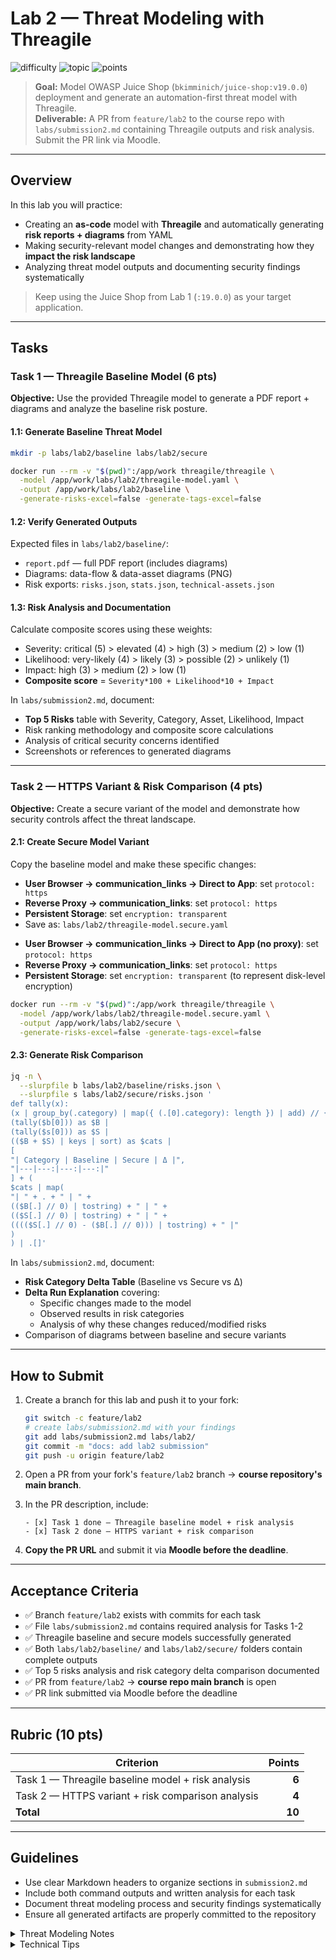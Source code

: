 # Lab 2 — Threat Modeling with Threagile

![difficulty](https://img.shields.io/badge/difficulty-beginner–intermediate-yellow)
![topic](https://img.shields.io/badge/topic-Threat%20Modeling%20(Threagile)-blue)
![points](https://img.shields.io/badge/points-10-orange)

> **Goal:** Model OWASP Juice Shop (`bkimminich/juice-shop:v19.0.0`) deployment and generate an automation-first threat model with Threagile.  
> **Deliverable:** A PR from `feature/lab2` to the course repo with `labs/submission2.md` containing Threagile outputs and risk analysis. Submit the PR link via Moodle.

---

## Overview

In this lab you will practice:
- Creating an **as-code** model with **Threagile** and automatically generating **risk reports + diagrams** from YAML
- Making security-relevant model changes and demonstrating how they **impact the risk landscape**
- Analyzing threat model outputs and documenting security findings systematically

> Keep using the Juice Shop from Lab 1 (`:19.0.0`) as your target application.

---

## Tasks

### Task 1 — Threagile Baseline Model (6 pts)

**Objective:** Use the provided Threagile model to generate a PDF report + diagrams and analyze the baseline risk posture.

#### 1.1: Generate Baseline Threat Model

```bash
mkdir -p labs/lab2/baseline labs/lab2/secure

docker run --rm -v "$(pwd)":/app/work threagile/threagile \
  -model /app/work/labs/lab2/threagile-model.yaml \
  -output /app/work/labs/lab2/baseline \
  -generate-risks-excel=false -generate-tags-excel=false
```

#### 1.2: Verify Generated Outputs

Expected files in `labs/lab2/baseline/`:
- `report.pdf` — full PDF report (includes diagrams)
- Diagrams: data-flow & data-asset diagrams (PNG)
- Risk exports: `risks.json`, `stats.json`, `technical-assets.json`

#### 1.3: Risk Analysis and Documentation

Calculate composite scores using these weights:
- Severity: critical (5) > elevated (4) > high (3) > medium (2) > low (1)
- Likelihood: very-likely (4) > likely (3) > possible (2) > unlikely (1)
- Impact: high (3) > medium (2) > low (1)
- **Composite score** = `Severity*100 + Likelihood*10 + Impact`

In `labs/submission2.md`, document:
- **Top 5 Risks** table with Severity, Category, Asset, Likelihood, Impact
- Risk ranking methodology and composite score calculations
- Analysis of critical security concerns identified
- Screenshots or references to generated diagrams

---

### Task 2 — HTTPS Variant & Risk Comparison (4 pts)

**Objective:** Create a secure variant of the model and demonstrate how security controls affect the threat landscape.

#### 2.1: Create Secure Model Variant

Copy the baseline model and make these specific changes:
- **User Browser → communication_links → Direct to App**: set `protocol: https`
- **Reverse Proxy → communication_links**: set `protocol: https`
- **Persistent Storage**: set `encryption: transparent`
- Save as: `labs/lab2/threagile-model.secure.yaml`

* **User Browser → communication_links → Direct to App (no proxy)**: set `protocol: https`
* **Reverse Proxy → communication_links**: set `protocol: https`
* **Persistent Storage**: set `encryption: transparent` (to represent disk-level encryption)

```bash
docker run --rm -v "$(pwd)":/app/work threagile/threagile \
  -model /app/work/labs/lab2/threagile-model.secure.yaml \
  -output /app/work/labs/lab2/secure \
  -generate-risks-excel=false -generate-tags-excel=false
```

#### 2.3: Generate Risk Comparison

```bash
jq -n \
  --slurpfile b labs/lab2/baseline/risks.json \
  --slurpfile s labs/lab2/secure/risks.json '
def tally(x):
(x | group_by(.category) | map({ (.[0].category): length }) | add) // {};
(tally($b[0])) as $B |
(tally($s[0])) as $S |
(($B + $S) | keys | sort) as $cats |
[
"| Category | Baseline | Secure | Δ |",
"|---|---:|---:|---:|"
] + (
$cats | map(
"| " + . + " | " +
(($B[.] // 0) | tostring) + " | " +
(($S[.] // 0) | tostring) + " | " +
(((($S[.] // 0) - ($B[.] // 0))) | tostring) + " |"
)
) | .[]'
```

In `labs/submission2.md`, document:
- **Risk Category Delta Table** (Baseline vs Secure vs Δ)
- **Delta Run Explanation** covering:
  - Specific changes made to the model
  - Observed results in risk categories
  - Analysis of why these changes reduced/modified risks
- Comparison of diagrams between baseline and secure variants

---

## How to Submit

1. Create a branch for this lab and push it to your fork:

   ```bash
   git switch -c feature/lab2
   # create labs/submission2.md with your findings
   git add labs/submission2.md labs/lab2/
   git commit -m "docs: add lab2 submission"
   git push -u origin feature/lab2
   ```

2. Open a PR from your fork's `feature/lab2` branch → **course repository's main branch**.

3. In the PR description, include:

   ```text
   - [x] Task 1 done — Threagile baseline model + risk analysis
   - [x] Task 2 done — HTTPS variant + risk comparison
   ```

4. **Copy the PR URL** and submit it via **Moodle before the deadline**.

---

## Acceptance Criteria

- ✅ Branch `feature/lab2` exists with commits for each task
- ✅ File `labs/submission2.md` contains required analysis for Tasks 1-2
- ✅ Threagile baseline and secure models successfully generated
- ✅ Both `labs/lab2/baseline/` and `labs/lab2/secure/` folders contain complete outputs
- ✅ Top 5 risks analysis and risk category delta comparison documented
- ✅ PR from `feature/lab2` → **course repo main branch** is open
- ✅ PR link submitted via Moodle before the deadline

---

## Rubric (10 pts)

| Criterion                                                    | Points |
| ------------------------------------------------------------ | -----: |
| Task 1 — Threagile baseline model + risk analysis           |  **6** |
| Task 2 — HTTPS variant + risk comparison analysis           |  **4** |
| **Total**                                                    | **10** |

---

## Guidelines

- Use clear Markdown headers to organize sections in `submission2.md`
- Include both command outputs and written analysis for each task
- Document threat modeling process and security findings systematically
- Ensure all generated artifacts are properly committed to the repository

<details>
<summary>Threat Modeling Notes</summary>

- Model exactly the architecture you're running from Lab 1 (localhost deployment)
- Use consistent asset/link names between baseline and secure models for accurate diffs
- Focus on actionable security insights rather than comprehensive risk catalogs

</details>

<details>
<summary>Technical Tips</summary>

- Verify report PDFs open correctly and diagrams render properly
- Use the provided jq command exactly as shown for consistent delta tables
- Keep explanations concise—one-page summaries are more valuable than detailed reports
- Check that Threagile Docker container has proper file permissions for output generation

</details>
